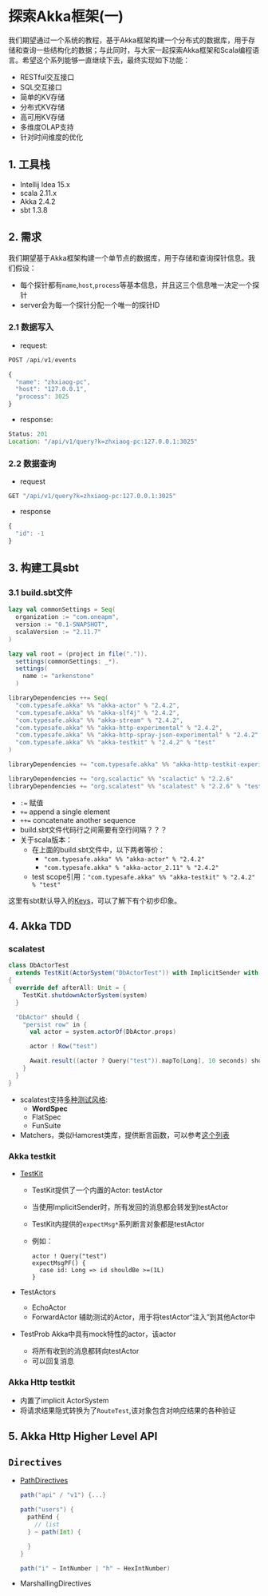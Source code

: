 # 探索Akka框架(一)

我们期望通过一个系统的教程，基于Akka框架构建一个分布式的数据库，用于存储和查询一些结构化的数据；与此同时，与大家一起探索Akka框架和Scala编程语言。希望这个系列能够一直继续下去，最终实现如下功能：

- RESTful交互接口
- SQL交互接口
- 简单的KV存储
- 分布式KV存储
- 高可用KV存储
- 多维度OLAP支持
- 针对时间维度的优化

## 1. 工具栈

- Intellij Idea 15.x
- scala 2.11.x
- Akka 2.4.2
- sbt 1.3.8

## 2. 需求

我们期望基于Akka框架构建一个单节点的数据库，用于存储和查询探针信息。我们假设：

- 每个探针都有`name`,`host`,`process`等基本信息，并且这三个信息唯一决定一个探针
- server会为每一个探针分配一个唯一的探针ID

### 2.1 数据写入

- request:

```javascript
POST /api/v1/events

{
  "name": "zhxiaog-pc",
  "host": "127.0.0.1",
  "process": 3025
}
```

- response:

```javascript
Status: 201
Location: "/api/v1/query?k=zhxiaog-pc:127.0.0.1:3025"
```

### 2.2 数据查询

- request

```javascript
GET "/api/v1/query?k=zhxiaog-pc:127.0.0.1:3025"
```

- response

```javascript
{
  "id": -1
}
```

## 3. 构建工具sbt

### 3.1 build.sbt文件

```scala
lazy val commonSettings = Seq(
  organization := "com.oneapm",
  version := "0.1-SNAPSHOT",
  scalaVersion := "2.11.7"
)

lazy val root = (project in file(".")).
  settings(commonSettings: _*).
  settings(
    name := "arkenstone"
  )

libraryDependencies ++= Seq(
  "com.typesafe.akka" %% "akka-actor" % "2.4.2",
  "com.typesafe.akka" %% "akka-slf4j" % "2.4.2",
  "com.typesafe.akka" %% "akka-stream" % "2.4.2",
  "com.typesafe.akka" %% "akka-http-experimental" % "2.4.2",
  "com.typesafe.akka" %% "akka-http-spray-json-experimental" % "2.4.2",
  "com.typesafe.akka" %% "akka-testkit" % "2.4.2" % "test"
)

libraryDependencies += "com.typesafe.akka" %% "akka-http-testkit-experimental" % "2.4.2-RC3"

libraryDependencies += "org.scalactic" %% "scalactic" % "2.2.6"
libraryDependencies += "org.scalatest" %% "scalatest" % "2.2.6" % "test"
```

- `:=` 赋值
- `+=` append a single element
- `++=` concatenate another sequence
- build.sbt文件代码行之间需要有空行间隔？？？
- 关于scala版本：
  - 在上面的build.sbt文件中，以下两者等价：
    - `"com.typesafe.akka" %% "akka-actor" % "2.4.2"`
    - `"com.typesafe.akka" % "akka-actor_2.11" % "2.4.2"`
  - test scope引用：`"com.typesafe.akka" %% "akka-testkit" % "2.4.2" % "test"`

这里有sbt默认导入的[Keys](http://www.scala-sbt.org/0.13/sxr/sbt/Keys.scala.html)，可以了解下有个初步印象。

## 4. Akka TDD

### scalatest

```scala
class DbActorTest
  extends TestKit(ActorSystem("DbActorTest")) with ImplicitSender with WordSpecLike with Matchers with BeforeAndAfterAll
{
  override def afterAll: Unit = {
    TestKit.shutdownActorSystem(system)
  }

  "DbActor" should {
    "persist row" in {
      val actor = system.actorOf(DbActor.props)

      actor ! Row("test")

      Await.result((actor ? Query("test")).mapTo[Long], 10 seconds) shouldBe >=(1L)
    }
  }
}

```

- scalatest支持[多种测试风格](http://www.scalatest.org/user_guide/selecting_a_style):
  - **WordSpec**
  - FlatSpec
  - FunSuite
- Matchers，类似Hamcrest类库，提供断言函数，可以参考[这个列表](http://www.scalatest.org/user_guide/using_matchers)

### Akka testkit

- [TestKit](http://doc.akka.io/docs/akka/snapshot/scala/testing.html)
  - TestKit提供了一个内置的Actor: testActor
  - 当使用ImplicitSender时，所有发回的消息都会转发到testActor
  - TestKit内提供的`expectMsg*`系列断言对象都是testActor
  - 例如：

    ```
    actor ! Query("test")
    expectMsgPF() {
      case id: Long => id shouldBe >=(1L)
    }
    ```

- TestActors
  - EchoActor
  - ForwardActor
辅助测试的Actor，用于将testActor“注入”到其他Actor中

- TestProb
Akka中具有mock特性的actor，该actor
  - 将所有收到的消息都转向testActor
  - 可以回复消息

### Akka Http testkit

- 内置了implicit ActorSystem
- 将请求结果隐式转换为了`RouteTest`,该对象包含对响应结果的各种验证

## 5. Akka Http Higher Level API

## `Directives`

- [PathDirectives](http://doc.akka.io/docs/akka-stream-and-http-experimental/1.0-M2/scala/http/path-matchers.html)

  ```scala
  path("api" / "v1") {...}

  path("users") {
    pathEnd {
      // list
    } ~ path(Int) {

    }
  }

  path("i" ~ IntNumber | "h" ~ HexIntNumber)
  ```

- MarshallingDirectives
